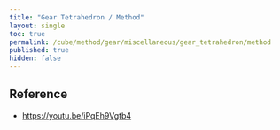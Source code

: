 ```yaml
---
title: "Gear Tetrahedron / Method"
layout: single
toc: true
permalink: /cube/method/gear/miscellaneous/gear_tetrahedron/method
published: true
hidden: false
---
```


<head>
  <base target="_blank">
</head>



## Reference

- <https://youtu.be/iPqEh9Vgtb4>
